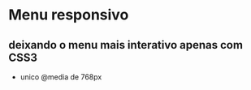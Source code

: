 # Menu responsivo

## deixando o menu mais interativo apenas com CSS3

* unico @media de 768px





